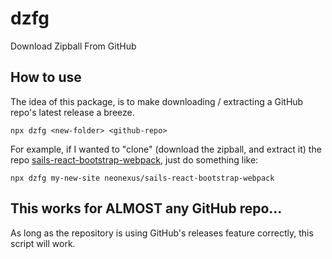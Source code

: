 # dzfg

Download Zipball From GitHub

## How to use

The idea of this package, is to make downloading / extracting a GitHub repo's latest release a breeze.

```shell
npx dzfg <new-folder> <github-repo>
```

For example, if I wanted to "clone" (download the zipball, and extract it) the repo [sails-react-bootstrap-webpack](https://github.com/neonexus/sails-react-bootstrap-webpack), just do something like:

```shell
npx dzfg my-new-site neonexus/sails-react-bootstrap-webpack
```

## This works for ALMOST any GitHub repo...

As long as the repository is using GitHub's releases feature correctly, this script will work.
